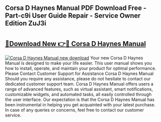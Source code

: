 ## Corsa D Haynes Manual PDF Download Free - Part-c9i User Guide Repair - Service Owner Edition ZuJ3i

# <h2><a href="http://cf16613.oget.top/?id=Corsa+D+Haynes+Manual">🔗Download New 👉🔴 Corsa D Haynes Manual</a></h2>

[![Corsa D Haynes Manual new download](https://i.imgur.com/5g1atiW.png)](http://cf16613.oget.top/?id=Corsa+D+Haynes+Manual)
Your new Corsa D Haynes Manual is designed to make your life easier. This user manual shows you how to install, operate, and maintain your product for optimal performance. Please Contact Customer Support for Assistance Corsa D Haynes Manual Should you require any assistance, please do not hesitate to contact our dedicated customer support team. Corsa D Haynes Manual offers users a range of advanced features, such as virtual assistant, smart notifications, customizable widgets, and automated tasks, all easily controlled through the user interface. Our expectation is that the Corsa D Haynes Manual has been instrumental in helping you get acquainted with your latest purchase. In case of any queries or concerns, feel free to contact our customer service.
